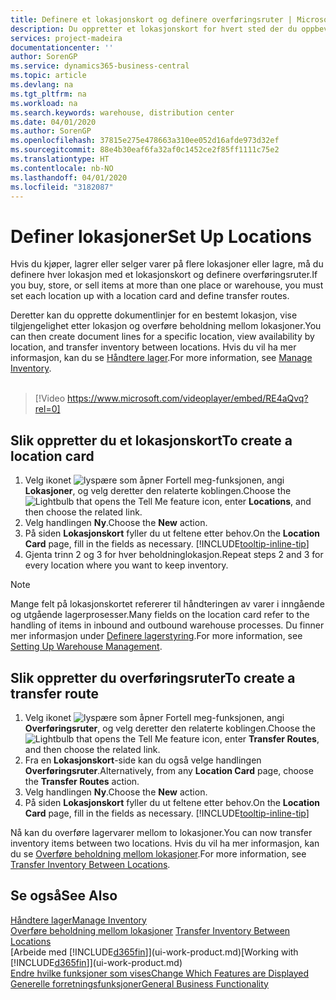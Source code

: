 ```yaml
---
title: Definere et lokasjonskort og definere overføringsruter | Microsoft-dokumentasjon
description: Du oppretter et lokasjonskort for hvert sted der du oppbevarer lagervarer, for eksempel et lager eller distribusjonssenter, og definerer ruter for å overføre varer mellom lokasjoner.
services: project-madeira
documentationcenter: ''
author: SorenGP
ms.service: dynamics365-business-central
ms.topic: article
ms.devlang: na
ms.tgt_pltfrm: na
ms.workload: na
ms.search.keywords: warehouse, distribution center
ms.date: 04/01/2020
ms.author: SorenGP
ms.openlocfilehash: 37815e275e478663a310ee052d16afde973d32ef
ms.sourcegitcommit: 88e4b30eaf6fa32af0c1452ce2f85ff1111c75e2
ms.translationtype: HT
ms.contentlocale: nb-NO
ms.lasthandoff: 04/01/2020
ms.locfileid: "3182087"
---
```

# <a name="set-up-locations"></a><span data-ttu-id="2a4fe-103">Definer lokasjoner</span><span class="sxs-lookup"><span data-stu-id="2a4fe-103">Set Up Locations</span></span>
<span data-ttu-id="2a4fe-104">Hvis du kjøper, lagrer eller selger varer på flere lokasjoner eller lagre, må du definere hver lokasjon med et lokasjonskort og definere overføringsruter.</span><span class="sxs-lookup"><span data-stu-id="2a4fe-104">If you buy, store, or sell items at more than one place or warehouse, you must set each location up with a location card and define transfer routes.</span></span>

<span data-ttu-id="2a4fe-105">Deretter kan du opprette dokumentlinjer for en bestemt lokasjon, vise tilgjengelighet etter lokasjon og overføre beholdning mellom lokasjoner.</span><span class="sxs-lookup"><span data-stu-id="2a4fe-105">You can then create document lines for a specific location, view availability by location, and transfer inventory between locations.</span></span> <span data-ttu-id="2a4fe-106">Hvis du vil ha mer informasjon, kan du se [Håndtere lager](inventory-manage-inventory.md).</span><span class="sxs-lookup"><span data-stu-id="2a4fe-106">For more information, see [Manage Inventory](inventory-manage-inventory.md).</span></span>
<br><br>  
  
> [!Video https://www.microsoft.com/videoplayer/embed/RE4aQvq?rel=0]

## <a name="to-create-a-location-card"></a><span data-ttu-id="2a4fe-107">Slik oppretter du et lokasjonskort</span><span class="sxs-lookup"><span data-stu-id="2a4fe-107">To create a location card</span></span>
1. <span data-ttu-id="2a4fe-108">Velg ikonet ![lyspære som åpner Fortell meg-funksjonen](media/ui-search/search_small.png "Fortell hva du vil gjøre"), angi **Lokasjoner**, og velg deretter den relaterte koblingen.</span><span class="sxs-lookup"><span data-stu-id="2a4fe-108">Choose the ![Lightbulb that opens the Tell Me feature](media/ui-search/search_small.png "Tell me what you want to do") icon, enter **Locations**, and then choose the related link.</span></span>
2. <span data-ttu-id="2a4fe-109">Velg handlingen **Ny**.</span><span class="sxs-lookup"><span data-stu-id="2a4fe-109">Choose the **New** action.</span></span>
3. <span data-ttu-id="2a4fe-110">På siden **Lokasjonskort** fyller du ut feltene etter behov.</span><span class="sxs-lookup"><span data-stu-id="2a4fe-110">On the **Location Card** page, fill in the fields as necessary.</span></span> [!INCLUDE[tooltip-inline-tip](includes/tooltip-inline-tip_md.md)]
4. <span data-ttu-id="2a4fe-111">Gjenta trinn 2 og 3 for hver beholdninglokasjon.</span><span class="sxs-lookup"><span data-stu-id="2a4fe-111">Repeat steps 2 and 3 for every location where you want to keep inventory.</span></span>

> [!NOTE]  
> <span data-ttu-id="2a4fe-112">Mange felt på lokasjonskortet refererer til håndteringen av varer i inngående og utgående lagerprosesser.</span><span class="sxs-lookup"><span data-stu-id="2a4fe-112">Many fields on the location card refer to the handling of items in inbound and outbound warehouse processes.</span></span> <span data-ttu-id="2a4fe-113">Du finner mer informasjon under [Definere lagerstyring](warehouse-setup-warehouse.md).</span><span class="sxs-lookup"><span data-stu-id="2a4fe-113">For more information, see [Setting Up Warehouse Management](warehouse-setup-warehouse.md).</span></span>

## <a name="to-create-a-transfer-route"></a><span data-ttu-id="2a4fe-114">Slik oppretter du overføringsruter</span><span class="sxs-lookup"><span data-stu-id="2a4fe-114">To create a transfer route</span></span>
1. <span data-ttu-id="2a4fe-115">Velg ikonet ![lyspære som åpner Fortell meg-funksjonen](media/ui-search/search_small.png "Fortell hva du vil gjøre"), angi **Overføringsruter**, og velg deretter den relaterte koblingen.</span><span class="sxs-lookup"><span data-stu-id="2a4fe-115">Choose the ![Lightbulb that opens the Tell Me feature](media/ui-search/search_small.png "Tell me what you want to do") icon, enter **Transfer Routes**, and then choose the related link.</span></span>
2. <span data-ttu-id="2a4fe-116">Fra en **Lokasjonskort**-side kan du også velge handlingen **Overføringsruter**.</span><span class="sxs-lookup"><span data-stu-id="2a4fe-116">Alternatively, from any **Location Card** page, choose the **Transfer Routes** action.</span></span>
3. <span data-ttu-id="2a4fe-117">Velg handlingen **Ny**.</span><span class="sxs-lookup"><span data-stu-id="2a4fe-117">Choose the **New** action.</span></span>
4. <span data-ttu-id="2a4fe-118">På siden **Lokasjonskort** fyller du ut feltene etter behov.</span><span class="sxs-lookup"><span data-stu-id="2a4fe-118">On the **Location Card** page, fill in the fields as necessary.</span></span> [!INCLUDE[tooltip-inline-tip](includes/tooltip-inline-tip_md.md)]

<span data-ttu-id="2a4fe-119">Nå kan du overføre lagervarer mellom to lokasjoner.</span><span class="sxs-lookup"><span data-stu-id="2a4fe-119">You can now transfer inventory items between two locations.</span></span> <span data-ttu-id="2a4fe-120">Hvis du vil ha mer informasjon, kan du se [Overføre beholdning mellom lokasjoner](inventory-how-transfer-between-locations.md).</span><span class="sxs-lookup"><span data-stu-id="2a4fe-120">For more information, see [Transfer Inventory Between Locations](inventory-how-transfer-between-locations.md).</span></span>    

## <a name="see-also"></a><span data-ttu-id="2a4fe-121">Se også</span><span class="sxs-lookup"><span data-stu-id="2a4fe-121">See Also</span></span>
[<span data-ttu-id="2a4fe-122">Håndtere lager</span><span class="sxs-lookup"><span data-stu-id="2a4fe-122">Manage Inventory</span></span>](inventory-manage-inventory.md)  
<span data-ttu-id="2a4fe-123">[Overføre beholdning mellom lokasjoner](inventory-how-transfer-between-locations.md)  </span><span class="sxs-lookup"><span data-stu-id="2a4fe-123">[Transfer Inventory Between Locations](inventory-how-transfer-between-locations.md)  </span></span>  
<span data-ttu-id="2a4fe-124">[Arbeide med [!INCLUDE[d365fin](includes/d365fin_md.md)]](ui-work-product.md)</span><span class="sxs-lookup"><span data-stu-id="2a4fe-124">[Working with [!INCLUDE[d365fin](includes/d365fin_md.md)]](ui-work-product.md)</span></span>  
[<span data-ttu-id="2a4fe-125">Endre hvilke funksjoner som vises</span><span class="sxs-lookup"><span data-stu-id="2a4fe-125">Change Which Features are Displayed</span></span>](ui-experiences.md)  
[<span data-ttu-id="2a4fe-126">Generelle forretningsfunksjoner</span><span class="sxs-lookup"><span data-stu-id="2a4fe-126">General Business Functionality</span></span>](ui-across-business-areas.md)
